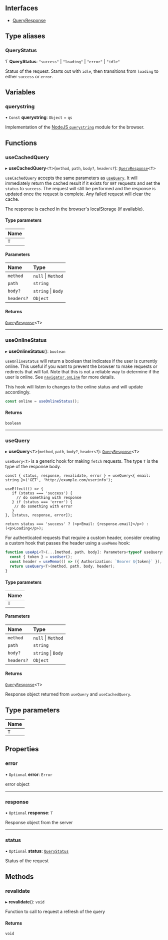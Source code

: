 ## Interfaces

- [QueryResponse](#QueryResponse)

## Type aliases

### QueryStatus

Ƭ **QueryStatus**: ``"success"`` \| ``"loading"`` \| ``"error"`` \| ``"idle"``

Status of the request. Starts out with `idle`, then transitions from `loading`
to either `success` or `error`.

## Variables

### querystring

• `Const` **querystring**: `Object` = `qs`

Implementation of the [NodeJS `querystring`](https://nodejs.org/docs/latest-v12.x/api/querystring.html) module for the browser.

## Functions

### useCachedQuery

▸ **useCachedQuery**<`T`\>(`method`, `path`, `body?`, `headers?`): [`QueryResponse`](#QueryResponse)<`T`\>

`useCachedQuery` accepts the same parameters as [`useQuery`](#usequery). It will
immediately return the cached result if it exists for `GET` requests and set the
`status` to `success`. The request will still be performed and the response is
updated once the request is complete. Any failed request will clear the cache.

The response is cached in the browser's localStorage (if available).

#### Type parameters

| Name |
| :------ |
| `T` |

#### Parameters

| Name | Type |
| :------ | :------ |
| `method` | ``null`` \| `Method` |
| `path` | `string` |
| `body?` | `string` \| `Body` |
| `headers?` | `Object` |

#### Returns

[`QueryResponse`](#QueryResponse)<`T`\>

___

### useOnlineStatus

▸ **useOnlineStatus**(): `boolean`

`useOnlineStatus` will return a boolean that indicates if the user is currently online. This useful
if you want to prevent the browser to make requests or redirects that will fail. Note that this
is not a reliable way to determine if the user is online. See
[`navigator.onLine`](https://developer.mozilla.org/en-US/docs/Web/API/Navigator/onLine) for more details.

This hook will listen to changes to the online status and will update accordingly.

```ts
const online = useOnlineStatus();
```

#### Returns

`boolean`

___

### useQuery

▸ **useQuery**<`T`\>(`method`, `path`, `body?`, `headers?`): [`QueryResponse`](#QueryResponse)<`T`\>

`useQuery<T>` is a generic hook for making `fetch` requests. The type `T` is the type of the response body.

```tsx
const { status, response, revalidate, error } = useQuery<{ email: string }>('GET', 'http://example.com/userinfo');

useEffect(() => {
   if (status === 'success') {
     // do something with response
   } if (status === 'error') {
    // do something with error
   }
}, [status, response, error]);

return status === 'success' ? (<p>Email: {response.email}</p>) : (<p>Loading</p>);
```

For authenticated requests that require a custom header, consider creating a custom hook that passes the
header using a `useMemo` hook:

```ts
function useApi<T>(...[method, path, body]: Parameters<typeof useQuery>) {
  const { token } = useUser();
  const header = useMemo(() => ({ Authorization: `Bearer ${token}` }), [token]);
  return useQuery<T>(method, path, body, header);
}
```

#### Type parameters

| Name |
| :------ |
| `T` |

#### Parameters

| Name | Type |
| :------ | :------ |
| `method` | ``null`` \| `Method` |
| `path` | `string` |
| `body?` | `string` \| `Body` |
| `headers?` | `Object` |

#### Returns

[`QueryResponse`](#QueryResponse)<`T`\>


Response object returned from `useQuery` and `useCachedQuery`.

## Type parameters

| Name |
| :------ |
| `T` |

## Properties

### error

• `Optional` **error**: `Error`

error object

___

### response

• `Optional` **response**: `T`

Response object from the server

___

### status

• `Optional` **status**: [`QueryStatus`](#querystatus)

Status of the request

## Methods

### revalidate

▸ **revalidate**(): `void`

Function to call to request a refresh of the query

#### Returns

`void`
